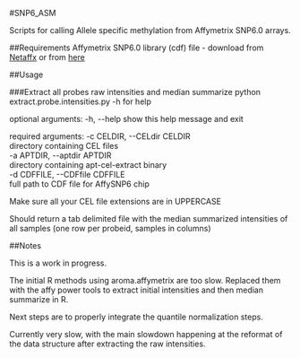 #SNP6_ASM

Scripts for calling Allele specific methylation from Affymetrix SNP6.0 arrays.

##Requirements
Affymetrix SNP6.0 library (cdf) file - download from [Netaffx](http://www.affymetrix.com/analysis/index.affx) or from [here](http://dl.dropboxusercontent.com/u/4253254/resources/SNP6/GenomeWideSNP_6.Full.cdf)

##Usage

###Extract all probes raw intensities and median summarize
python extract.probe.intensities.py -h for help

optional arguments:
  -h, --help            show this help message and exit

required arguments:
     -c CELDIR, --CELdir CELDIR  
                           directory containing CEL files  
     -a APTDIR, --aptdir APTDIR  
                           directory containing apt-cel-extract binary  
     -d CDFFILE, --CDFfile CDFFILE  
                           full path to CDF file for AffySNP6 chip  

Make sure all your CEL file extensions are in UPPERCASE

Should return a tab delimited file with the median summarized intensities of all samples (one row per probeid, samples in columns)

##Notes

This is a work in progress. 

The initial R methods using aroma.affymetrix are too slow. Replaced them with the affy power tools to extract initial intensities and then median summarize in R.
 
Next steps are to properly integrate the quantile normalization steps.





Currently very slow, with the main slowdown happening at the reformat of the data structure after extracting the raw intensities. 
